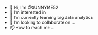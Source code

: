 - 👋 Hi, I’m @SUNNYME52
- 👀 I’m interested in 
- 🌱 I’m currently learning big data analytics
- 💞️ I’m looking to collaborate on ...
- 📫 How to reach me ...

<!---
SUNNYME52/SUNNYME52 is a ✨ special ✨ repository because its `README.md` (this file) appears on your GitHub profile.
You can click the Preview link to take a look at your changes.
--->
